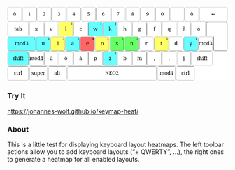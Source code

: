 ![Example of a keyboard heatmap](https://raw.githubusercontent.com/johannes-wolf/keymap-heat/master/example.png)

### Try It
https://johannes-wolf.github.io/keymap-heat/

### About
This is a little test for displaying keyboard layout heatmaps.
The left toolbar actions allow you to add keyboard layouts (“+ QWERTY”, ...), the right ones to
generate a heatmap for all enabled layouts.
